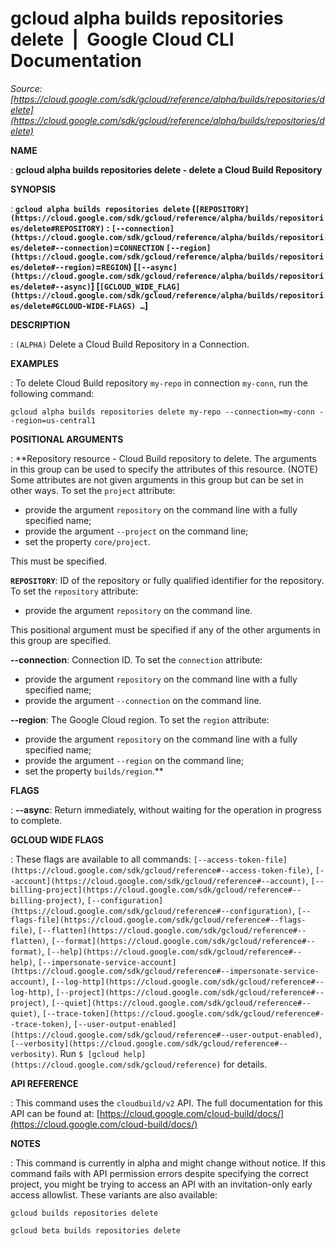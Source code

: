 # gcloud alpha builds repositories delete  |  Google Cloud CLI Documentation

*Source: [https://cloud.google.com/sdk/gcloud/reference/alpha/builds/repositories/delete](https://cloud.google.com/sdk/gcloud/reference/alpha/builds/repositories/delete)*

**NAME**

: **gcloud alpha builds repositories delete - delete a Cloud Build Repository**

**SYNOPSIS**

: **`gcloud alpha builds repositories delete` (`[REPOSITORY](https://cloud.google.com/sdk/gcloud/reference/alpha/builds/repositories/delete#REPOSITORY)` : `[--connection](https://cloud.google.com/sdk/gcloud/reference/alpha/builds/repositories/delete#--connection)`=`CONNECTION` `[--region](https://cloud.google.com/sdk/gcloud/reference/alpha/builds/repositories/delete#--region)`=`REGION`) [`[--async](https://cloud.google.com/sdk/gcloud/reference/alpha/builds/repositories/delete#--async)`] [`[GCLOUD_WIDE_FLAG](https://cloud.google.com/sdk/gcloud/reference/alpha/builds/repositories/delete#GCLOUD-WIDE-FLAGS) …`]**

**DESCRIPTION**

: `(ALPHA)` Delete a Cloud Build Repository in a Connection.

**EXAMPLES**

: To delete Cloud Build repository ``my-repo`` in
connection ``my-conn``, run the following
command:

```
gcloud alpha builds repositories delete my-repo --connection=my-conn --region=us-central1
```

**POSITIONAL ARGUMENTS**

: **Repository resource - Cloud Build repository to delete. The arguments in this
group can be used to specify the attributes of this resource. (NOTE) Some
attributes are not given arguments in this group but can be set in other ways.
To set the `project` attribute:

- provide the argument `repository` on the command line with a fully
specified name;
- provide the argument `--project` on the command line;
- set the property `core/project`.

This must be specified.

**`REPOSITORY`**:
ID of the repository or fully qualified identifier for the repository.
To set the `repository` attribute:

- provide the argument `repository` on the command line.

This positional argument must be specified if any of the other arguments in this
group are specified.

**--connection**:
Connection ID.
To set the `connection` attribute:

- provide the argument `repository` on the command line with a fully
specified name;
- provide the argument `--connection` on the command line.

**--region**:
The Google Cloud region.
To set the `region` attribute:

- provide the argument `repository` on the command line with a fully
specified name;
- provide the argument `--region` on the command line;
- set the property `builds/region`.**

**FLAGS**

: **--async**:
Return immediately, without waiting for the operation in progress to complete.

**GCLOUD WIDE FLAGS**

: These flags are available to all commands: `[--access-token-file](https://cloud.google.com/sdk/gcloud/reference#--access-token-file)`,
`[--account](https://cloud.google.com/sdk/gcloud/reference#--account)`, `[--billing-project](https://cloud.google.com/sdk/gcloud/reference#--billing-project)`,
`[--configuration](https://cloud.google.com/sdk/gcloud/reference#--configuration)`,
`[--flags-file](https://cloud.google.com/sdk/gcloud/reference#--flags-file)`,
`[--flatten](https://cloud.google.com/sdk/gcloud/reference#--flatten)`, `[--format](https://cloud.google.com/sdk/gcloud/reference#--format)`, `[--help](https://cloud.google.com/sdk/gcloud/reference#--help)`, `[--impersonate-service-account](https://cloud.google.com/sdk/gcloud/reference#--impersonate-service-account)`,
`[--log-http](https://cloud.google.com/sdk/gcloud/reference#--log-http)`,
`[--project](https://cloud.google.com/sdk/gcloud/reference#--project)`, `[--quiet](https://cloud.google.com/sdk/gcloud/reference#--quiet)`, `[--trace-token](https://cloud.google.com/sdk/gcloud/reference#--trace-token)`, `[--user-output-enabled](https://cloud.google.com/sdk/gcloud/reference#--user-output-enabled)`,
`[--verbosity](https://cloud.google.com/sdk/gcloud/reference#--verbosity)`.
Run `$ [gcloud help](https://cloud.google.com/sdk/gcloud/reference)` for details.

**API REFERENCE**

: This command uses the `cloudbuild/v2` API. The full documentation for
this API can be found at: [https://cloud.google.com/cloud-build/docs/](https://cloud.google.com/cloud-build/docs/)

**NOTES**

: This command is currently in alpha and might change without notice. If this
command fails with API permission errors despite specifying the correct project,
you might be trying to access an API with an invitation-only early access
allowlist. These variants are also available:

```
gcloud builds repositories delete
```

```
gcloud beta builds repositories delete
```